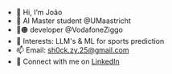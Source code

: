 - 👋 Hi, I’m João 
- 🤖 AI Master student @UMaastricht
- 🔴🟠 developer @VodafoneZiggo
- 👀 Interests: LLM's & ML for sports prediction
- 📫 Email: sh0ck.zy.25@gmail.com
- 💼 Connect with me on [LinkedIn](https://www.linkedin.com/in/jo%C3%A3o-pereira-7643a127b/)


<!---
sh0ck-zy/sh0ck-zy is a ✨ special ✨ repository because its `README.md` (this file) appears on your GitHub profile.
You can click the Preview link to take a look at your changes.
--->
